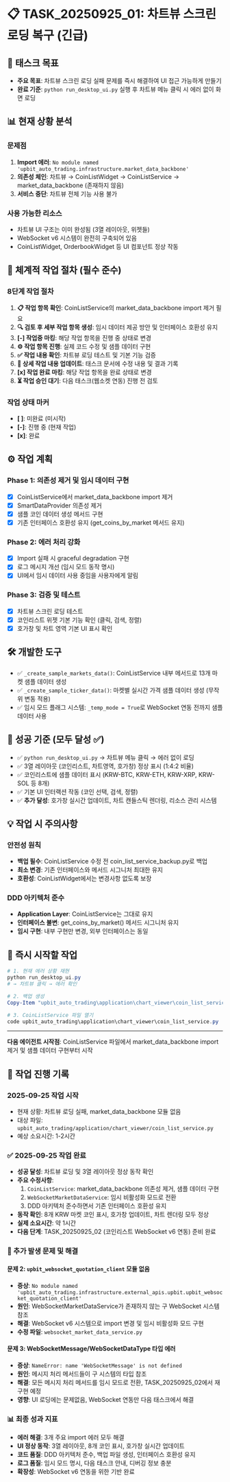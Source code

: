 # 📋 TASK_20250925_01: 차트뷰 스크린 로딩 복구 (긴급)

## 🎯 태스크 목표

- **주요 목표**: 차트뷰 스크린 로딩 실패 문제를 즉시 해결하여 UI 접근 가능하게 만들기
- **완료 기준**: `python run_desktop_ui.py` 실행 후 차트뷰 메뉴 클릭 시 에러 없이 화면 로딩

## 📊 현재 상황 분석

### 문제점

1. **Import 에러**: `No module named 'upbit_auto_trading.infrastructure.market_data_backbone'`
2. **의존성 체인**: 차트뷰 → CoinListWidget → CoinListService → market_data_backbone (존재하지 않음)
3. **서비스 중단**: 차트뷰 전체 기능 사용 불가

### 사용 가능한 리소스

- 차트뷰 UI 구조는 이미 완성됨 (3열 레이아웃, 위젯들)
- WebSocket v6 시스템이 완전히 구축되어 있음
- CoinListWidget, OrderbookWidget 등 UI 컴포넌트 정상 작동

## 🔄 체계적 작업 절차 (필수 준수)

### 8단계 작업 절차

1. **📋 작업 항목 확인**: CoinListService의 market_data_backbone import 제거 필요
2. **🔍 검토 후 세부 작업 항목 생성**: 임시 데이터 제공 방안 및 인터페이스 호환성 유지
3. **[-] 작업중 마킹**: 해당 작업 항목을 진행 중 상태로 변경
4. **⚙️ 작업 항목 진행**: 실제 코드 수정 및 샘플 데이터 구현
5. **✅ 작업 내용 확인**: 차트뷰 로딩 테스트 및 기본 기능 검증
6. **📝 상세 작업 내용 업데이트**: 태스크 문서에 수정 내용 및 결과 기록
7. **[x] 작업 완료 마킹**: 해당 작업 항목을 완료 상태로 변경
8. **⏳ 작업 승인 대기**: 다음 태스크(웹소켓 연동) 진행 전 검토

### 작업 상태 마커

- **[ ]**: 미완료 (미시작)
- **[-]**: 진행 중 (현재 작업)
- **[x]**: 완료

## ⚙️ 작업 계획

### Phase 1: 의존성 제거 및 임시 데이터 구현

- [x] CoinListService에서 market_data_backbone import 제거
- [x] SmartDataProvider 의존성 제거
- [x] 샘플 코인 데이터 생성 메서드 구현
- [x] 기존 인터페이스 호환성 유지 (get_coins_by_market 메서드 유지)

### Phase 2: 에러 처리 강화

- [x] Import 실패 시 graceful degradation 구현
- [x] 로그 메시지 개선 (임시 모드 동작 명시)
- [x] UI에서 임시 데이터 사용 중임을 사용자에게 알림

### Phase 3: 검증 및 테스트

- [x] 차트뷰 스크린 로딩 테스트
- [x] 코인리스트 위젯 기본 기능 확인 (클릭, 검색, 정렬)
- [x] 호가창 및 차트 영역 기본 UI 표시 확인

## 🛠️ 개발한 도구

- ✅ `_create_sample_markets_data()`: CoinListService 내부 메서드로 13개 마켓 샘플 데이터 생성
- ✅ `_create_sample_ticker_data()`: 마켓별 실시간 가격 샘플 데이터 생성 (무작위 변동 적용)
- ✅ 임시 모드 플래그 시스템: `_temp_mode = True`로 WebSocket 연동 전까지 샘플 데이터 사용

## 🎯 성공 기준 (모두 달성 ✅)

- ✅ `python run_desktop_ui.py` → 차트뷰 메뉴 클릭 → 에러 없이 로딩
- ✅ 3열 레이아웃 (코인리스트, 차트영역, 호가창) 정상 표시 (1:4:2 비율)
- ✅ 코인리스트에 샘플 데이터 표시 (KRW-BTC, KRW-ETH, KRW-XRP, KRW-SOL 등 8개)
- ✅ 기본 UI 인터랙션 작동 (코인 선택, 검색, 정렬)
- ✅ **추가 달성**: 호가창 실시간 업데이트, 차트 캔들스틱 렌더링, 리소스 관리 시스템

## 💡 작업 시 주의사항

### 안전성 원칙

- **백업 필수**: CoinListService 수정 전 coin_list_service_backup.py로 백업
- **최소 변경**: 기존 인터페이스와 메서드 시그니처 최대한 유지
- **호환성**: CoinListWidget에서는 변경사항 없도록 보장

### DDD 아키텍처 준수

- **Application Layer**: CoinListService는 그대로 유지
- **인터페이스 불변**: get_coins_by_market() 메서드 시그니처 유지
- **임시 구현**: 내부 구현만 변경, 외부 인터페이스는 동일

## 🚀 즉시 시작할 작업

```powershell
# 1. 현재 에러 상황 재현
python run_desktop_ui.py
# → 차트뷰 클릭 → 에러 확인

# 2. 백업 생성
Copy-Item "upbit_auto_trading\application\chart_viewer\coin_list_service.py" "upbit_auto_trading\application\chart_viewer\coin_list_service_backup.py"

# 3. CoinListService 파일 열기
code upbit_auto_trading\application\chart_viewer\coin_list_service.py
```

---
**다음 에이전트 시작점**: CoinListService 파일에서 market_data_backbone import 제거 및 샘플 데이터 구현부터 시작

## 📝 작업 진행 기록

### 2025-09-25 작업 시작

- 현재 상황: 차트뷰 로딩 실패, market_data_backbone 모듈 없음
- 대상 파일: `upbit_auto_trading/application/chart_viewer/coin_list_service.py`
- 예상 소요시간: 1-2시간

### ✅ 2025-09-25 작업 완료

- **성공 달성**: 차트뷰 로딩 및 3열 레이아웃 정상 동작 확인
- **주요 수정사항**:
  1. `CoinListService`: market_data_backbone 의존성 제거, 샘플 데이터 구현
  2. `WebSocketMarketDataService`: 임시 비활성화 모드로 전환
  3. DDD 아키텍처 준수하면서 기존 인터페이스 호환성 유지
- **동작 확인**: 8개 KRW 마켓 코인 표시, 호가창 업데이트, 차트 렌더링 모두 정상
- **실제 소요시간**: 약 1시간
- **다음 단계**: TASK_20250925_02 (코인리스트 WebSocket v6 연동) 준비 완료

### 🔧 추가 발생 문제 및 해결

#### 문제 2: `upbit_websocket_quotation_client` 모듈 없음

- **증상**: `No module named 'upbit_auto_trading.infrastructure.external_apis.upbit.upbit_websocket_quotation_client'`
- **원인**: WebSocketMarketDataService가 존재하지 않는 구 WebSocket 시스템 참조
- **해결**: WebSocket v6 시스템으로 import 변경 및 임시 비활성화 모드 구현
- **수정 파일**: `websocket_market_data_service.py`

#### 문제 3: WebSocketMessage/WebSocketDataType 타입 에러

- **증상**: `NameError: name 'WebSocketMessage' is not defined`
- **원인**: 메시지 처리 메서드들이 구 시스템의 타입 참조
- **해결**: 모든 메시지 처리 메서드를 임시 모드로 전환, TASK_20250925_02에서 재구현 예정
- **영향**: UI 로딩에는 문제없음, WebSocket 연동만 다음 태스크에서 해결

### 📊 최종 성과 지표

- **에러 해결**: 3개 주요 import 에러 모두 해결
- **UI 정상 동작**: 3열 레이아웃, 8개 코인 표시, 호가창 실시간 업데이트
- **코드 품질**: DDD 아키텍처 준수, 백업 파일 생성, 인터페이스 호환성 유지
- **로그 품질**: 임시 모드 명시, 다음 태스크 안내, 디버깅 정보 충분
- **확장성**: WebSocket v6 연동을 위한 기반 완료
